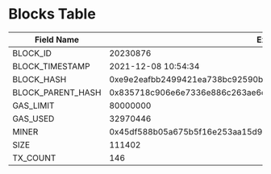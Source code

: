 # Blocks Table

| Field Name          | Example                                                            |
| ------------------- | ------------------------------------------------------------------ |
| BLOCK\_ID           | 20230876                                                           |
| BLOCK\_TIMESTAMP    | 2021-12-08 10:54:34                                                |
| BLOCK\_HASH         | 0xe9e2eafbb2499421ea738bc92590b70a215a829c87563382fa8c3a23b3f8532e |
| BLOCK\_PARENT\_HASH | 0x835718c906e6e7336e886c263ae6d69b1f6f6da0e1768cecbacb20227393a30a |
| GAS\_LIMIT          | 80000000                                                           |
| GAS\_USED           | 32970446                                                           |
| MINER               | 0x45df588b05a675b5f16e253aa15d90333df9fedf                         |
| SIZE                | 111402                                                             |
| TX\_COUNT           | 146                                                                |
